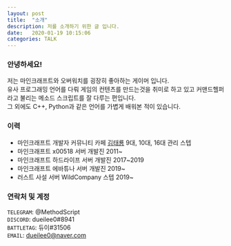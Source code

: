 ```yaml
---
layout: post
title:  "소개"
description: 저를 소개하기 위한 글 입니다.
date:   2020-01-19 10:15:06
categories: TALK
---
```


### 안녕하세요!
저는 마인크래프트와 오버워치를 굉장히 좋아하는 게이머 입니다.  
유사 프로그래밍 언어를 다뤄 게임의 컨텐츠를 만드는것을 취미로 하고 있고 커맨드헬퍼라고 불리는 메소드 스크립트를 잘 다루는 편입니다.  
그 외에도 C++, Python과 같은 언어를 가볍게 배워본 적이 있습니다.

### 이력
- 마인크래프트 개발자 커뮤니티 카페 [김태룡](https://cafe.naver.com/goldbigdragon) 9대, 10대, 16대 관리 스텝
- 마인크래프트 x00518 서버 개발진 2011~
- 마인크래프트 하드라이프 서버 개발진 2017~2019
- 마인크래프트 에바튜나 서버 개발진 2019~
- 러스트 사설 서버 WildCompany 스텝 2019~

### 연락처 및 계정
`TELEGRAM`: @MethodScript  
`DISCORD`: dueilee0#8941  
`BATTLETAG`: 듀이#31506  
`EMAIL`: dueilee0@naver.com
